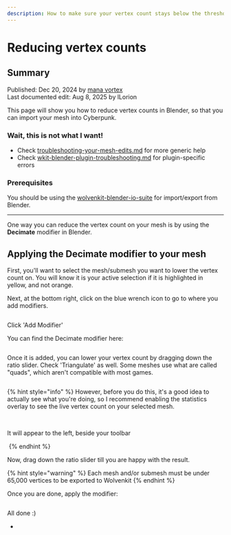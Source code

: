 ```yaml
---
description: How to make sure your vertex count stays below the threshold
---
```


# Reducing vertex counts

## Summary

Published: Dec 20, 2024 by [mana vortex](https://app.gitbook.com/u/NfZBoxGegfUqB33J9HXuCs6PVaC3 "mention")\
Last documented edit: Aug 8, 2025 by lLorion

This page will show you how to reduce vertex counts in Blender, so that you can import your mesh into Cyberpunk.&#x20;

### Wait, this is not what I want!

* Check [troubleshooting-your-mesh-edits.md](../troubleshooting-your-mesh-edits.md "mention") for more generic help
* Check [wkit-blender-plugin-troubleshooting.md](../../modding-tools/wolvenkit-blender-io-suite/wkit-blender-plugin-troubleshooting.md "mention") for plugin-specific errors

### Prerequisites

You should be using the [wolvenkit-blender-io-suite](../../modding-tools/wolvenkit-blender-io-suite/ "mention") for import/export from Blender.

***

One way you can reduce the vertex count on your mesh is by using the **Decimate** modifier in Blender.

## **Applying the Decimate modifier to your mesh**

First, you'll want to select the mesh/submesh you want to lower the vertex count on. You will know it is your active selection if it is highlighted in yellow, and not orange.

Next, at the bottom right, click on the blue wrench icon to go to where you add modifiers.

<figure><img src="../../../.gitbook/assets/Screenshot 2025-08-08 145825 (1).png" alt=""><figcaption></figcaption></figure>

Click 'Add Modifier'&#x20;

You can find the Decimate modifier here:&#x20;

<figure><img src="../../../.gitbook/assets/Screenshot 2025-08-08 150732.png" alt=""><figcaption></figcaption></figure>

Once it is added, you can lower your vertex count by dragging down the ratio slider. Check 'Triangulate' as well. Some meshes use what are called "quads", which aren't compatible with most games.

<figure><img src="../../../.gitbook/assets/Screenshot 2025-08-08 151011.png" alt=""><figcaption></figcaption></figure>

{% hint style="info" %}
However, before you do this, it's a good idea to actually see what you're doing, so I recommend enabling the statistics overlay to see the live vertex count on your selected mesh.



<img src="../../../.gitbook/assets/Screenshot 2025-08-08 151230.png" alt="" data-size="original">

\
It will appear to the left, beside your toolbar

<img src="../../../.gitbook/assets/Screenshot 2025-08-08 151544.png" alt="" data-size="original">
{% endhint %}

Now, drag down the ratio slider till you are happy with the result.

{% hint style="warning" %}
Each mesh and/or submesh must be under 65,000 vertices to be exported to Wolvenkit
{% endhint %}

Once you are done, apply the modifier:&#x20;

<figure><img src="../../../.gitbook/assets/Screenshot 2025-08-08 152626.png" alt=""><figcaption></figcaption></figure>

All done :)

*

